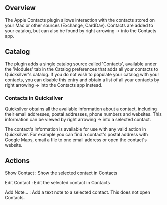 ## Overview

The Apple Contacts plugin allows interaction with the contacts stored on your Mac or other sources (Exchange, CardDav). Contacts are added to your catalog, but can also be found by right arrowing → into the Contacts app.

## Catalog

The plugin adds a single catalog source called 'Contacts', available under the 'Modules' tab in the Catalog preferences that adds all your contacts to Quicksilver's catalog. If you do not wish to populate your catalog with your contacts, you can disable this entry and obtain a list of all your contacts by right arrowing → into the Contacts app instead.

### Contacts in Quicksilver

Quicksilver obtains all the available information about a contact, including their email addresses, postal addresses, phone numbers and websites. This information can be viewed by right arrowing → into a selected contact.

The contact's information is available for use with any valid action in Quicksilver. For example you can find a contact's postal address with Google Maps, email a file to one email address or open the contact's website.

## Actions

Show Contact
: Show the selected contact in Contacts

Edit Contact
: Edit the selected contact in Contacts

Add Note…
: Add a text note to a selected contact. This does not open Contacts.
